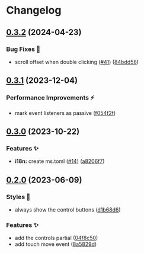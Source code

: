 # Changelog

## [0.3.2](https://github.com/hbstack/slide/compare/v0.3.1...v0.3.2) (2024-04-23)


### Bug Fixes 🐞

* scroll offset when double clicking ([#41](https://github.com/hbstack/slide/issues/41)) ([84bdd58](https://github.com/hbstack/slide/commit/84bdd58392ec44fa11c27d9f66cc43f4c7f45f6b))

## [0.3.1](https://github.com/hbstack/slide/compare/v0.3.0...v0.3.1) (2023-12-04)


### Performance Improvements ⚡️

* mark event listeners as passive ([f054f2f](https://github.com/hbstack/slide/commit/f054f2f06ffb2c320abf0a1821bfee00ea6f326f))

## [0.3.0](https://github.com/hbstack/slide/compare/v0.2.0...v0.3.0) (2023-10-22)


### Features ✨

* **i18n:** create ms.toml ([#14](https://github.com/hbstack/slide/issues/14)) ([a8206f7](https://github.com/hbstack/slide/commit/a8206f7148238a3c01e5d3b25dcb38bc07300c81))

## [0.2.0](https://github.com/hbstack/slide/compare/v0.1.0...v0.2.0) (2023-06-09)


### Styles 🎨

* always show the control buttons ([d1b68d6](https://github.com/hbstack/slide/commit/d1b68d6df2aa56bb38947f8acbd660fbba1f8512))


### Features ✨

* add the controls partial ([04f8c50](https://github.com/hbstack/slide/commit/04f8c50c862ea951981d9ee87a650604877dee00))
* add touch move event ([8a5829d](https://github.com/hbstack/slide/commit/8a5829d20f11faf6970a7bd65fd22837c8902328))
